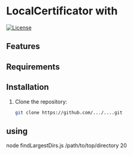 # LocalCertificator with

[![License](https://img.shields.io/badge/License-MIT-blue.svg)](LICENSE)

## Features

## Requirements

## Installation

1. Clone the repository:

   ```bash
   git clone https://github.com/.../....git
   ```

## using

node findLargestDirs.js /path/to/top/directory 20

